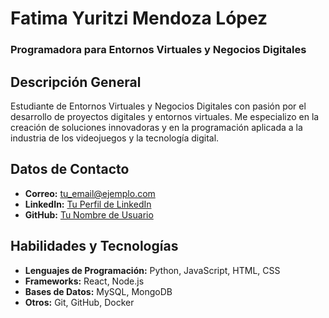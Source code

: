 # Fatima Yuritzi Mendoza López
### Programadora para Entornos Virtuales y Negocios Digitales
## Descripción General
Estudiante de Entornos Virtuales y Negocios Digitales con pasión por el desarrollo de proyectos digitales y entornos virtuales. Me especializo en la creación de soluciones innovadoras y en la programación aplicada a la industria de los videojuegos y la tecnología digital.
## Datos de Contacto
- **Correo:** [tu_email@ejemplo.com](mailto:tu_email@ejemplo.com)
- **LinkedIn:** [Tu Perfil de LinkedIn](https://www.linkedin.com)
- **GitHub:** [Tu Nombre de Usuario](https://github.com/tu_usuario)

## Habilidades y Tecnologías
- **Lenguajes de Programación:** Python, JavaScript, HTML, CSS
- **Frameworks:** React, Node.js
- **Bases de Datos:** MySQL, MongoDB
- **Otros:** Git, GitHub, Docker
